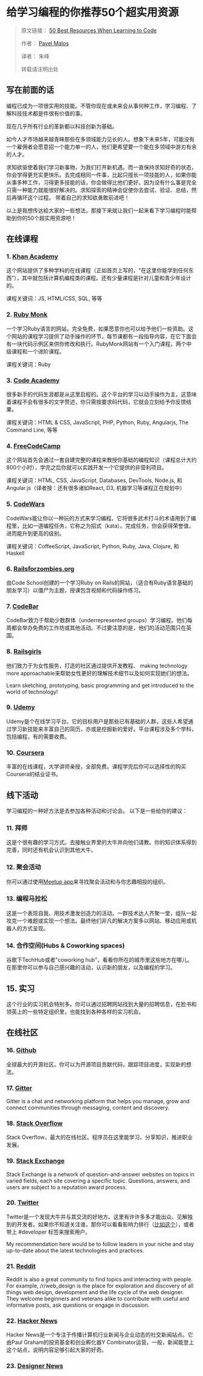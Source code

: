 # 给学习编程的你推荐50个超实用资源

> 原文链接： [50 Best Resources When Learning to Code](https://themission.co/50-best-resources-when-learning-to-code-496cefc29507)
>
> 作者： [Pavel Malos](https://themission.co/@pavel.malos)
>
> 译者： 朱峰
>
> 转载请注明出处

## 写在前面的话

编程已成为一项很实用的技能。不管你现在或未来会从事何种工作，学习编程、了解科技技术都是件很有价值的事。

现在几乎所有行业的革新都以科技创新为基础。

如今人才市场越来越青睐那些在多领域能力见长的人。想象下未来5年，可能没有一个雇佣者会愿意招一个能力单一的人，他们更希望要一个能在多领域中游刃有余的人才。

求知欲驱使着我们学习新事物，为我们打开新机遇。而一直保持求知好奇的状态，你会学得更充实更快乐。去完成相同一件事，比起只擅长一项技能的人，如果你能从事多种工作，习得更多技能的话，你会做得比他们更好。因为没有什么事是完全只需一种能力就能很好解决的。求知探索的精神会促使你去尝试、验证、总结，然后再循环这个过程。
带着自己的求知欲勇敢前进吧！

以上是我想传达給大家的一些想法，那接下来就让我们一起来看下学习编程时能帮助到你的50个超实用资源吧！

## 在线课程

### 1. [Khan Academy](https://www.khanacademy.org/)

这个网站提供了多种学科的在线课程（正如首页上写的，“在这里你能学到任何东西”），其中就包括计算机编程类的课程。还有少量课程是针对儿童和青少年设计的。

课程关键词：JS, HTML/CSS, SQL, 等等

### 2. [Ruby Monk](https://rubymonk.com/)

一个学习Ruby语言的网站，完全免费，如果愿意你也可以给予他们一些资助。这个网站的课程学习提供了动手操作的环节，每节课都有一段指导内容，在它下面会有一块代码示例区来供你修改和执行。RubyMonk网站有一个入门课程，两个中级课程和一个进阶课程。

课程关键词：Ruby

### 3. [Code Academy](https://www.codecademy.com/)

很多新手的代码生涯都是从这里启程的。这个平台的学习以动手操作为主，这意味着课程不会有很多的文字赘述，你只需按要求码代码，它就会立刻给予你反馈结果。

课程关键词：HTML & CSS, JavaScript, PHP, Python, Ruby, Angularjs, The Command Line, 等等

### 4. [FreeCodeCamp](https://www.freecodecamp.com/challenges/introducing-else-if-statements)

这个网站首先会通过一套自建完整的课程来教授你基础的编程知识（课程总计大约800个小时），学完之后你就可以实践开发一个它提供的非营利项目。

课程关键词：HTML, CSS, JavaScript, Databases, DevTools, Node.js, 和 Angular.js（译者按：还有很多诸如React, D3, 机器学习等课程正在规划中）

### 5. [CodeWars](https://www.codewars.com/)

CodeWars能让你以一种玩的方式来学习编程。它将很多武术打斗的术语用到了编程里，比如一道编程任务，它称之为招式（kata）。完成任务，你会获得荣誉值，进而能升到更高的级别。

课程关键词：CoffeeScript, JavaScript, Python, Ruby, Java, Clojure, 和 Haskell

### 6. [Railsforzombies.org](http://railsforzombies.org/)

由Code School创建的一个学习Ruby on Rails的网站，（适合有Ruby语言基础的朋友学习）以僵尸为主题，授课包含视频和代码操作练习。

### 7. [CodeBar](https://codebar.io/)

CodeBar致力于帮助少数群体（underrepresented groups）学习编程。他们每周都会举办免费的工作坊或其他活动。不过要注意的是，他们的活动范围只在英国。

### 8. [Railsgirls](http://railsgirls.com/)

他们致力于为女性服务，打造的社区通过提供开发教程、 making technology more approachable来帮助女性更好的理解技术细节以及如何实现她们的想法。

Learn sketching, prototyping, basic programming and get introduced to the world of technology!

### 9. [Udemy](https://www.udemy.com/)

Udemy是个在线学习平台。它的目标用户是那些已有基础的人群，这些人希望通过学习新技能来丰富自己的简历，亦或是挖掘新的爱好。平台课程涉及多个学科，包括编程，有的需要收费。

### 10. [Coursera](https://www.coursera.org/)

丰富的在线课程，大学讲师亲授，全部免费。课程学完后你可以选择性的购买Coursera的结业证书。

## 线下活动

学习编程的一种好方法是去参加各种活动和讨论会。
以下是一些给你的建议：

### 11. 拜师

这是个很有趣的学习方式。去接触业界里的大牛并向他们请教。你的知识体系得到完善，同时还有机会认识到其他大牛。

### 12. 聚会活动

你可以通过使用[Meetup app](https://www.meetup.com/about/)来寻找聚会活动和与你志趣相投的组织。

### 13. 编程马拉松

这是一个表现自我、用技术激发创造力的活动。一群技术达人齐聚一堂，组队一起攻克一个难题或实现一个想法。最终他们非凡的解决方案多以网站、移动应用或机器人的方式呈现。

### 14. 合作空间(Hubs & Coworking spaces)

谷歌下TechHub或者"coworking hub"，看看你所在的城市里这些地方在哪儿。在那里你可以参与自己感兴趣的活动，认识新的朋友，以及编程的学习。

## 15. 实习

这个行业的实习机会特别多。你可以通过招聘网站找到大量的招聘信息，在脸书和领英上的一些特定组织里，也能找到各种各样的实习机会。

## 在线社区

### 16. [Github](http://github.com/)

全球最大的开源社区。你可以为开源项目贡献代码，跟踪项目进度，实现新的想法。

### 17. [Gitter](https://gitter.im/)

Gitter is a chat and networking platform that helps you manage, grow and connect communities through messaging, content and discovery.

### 18. [Stack Overflow](https://stackoverflow.com/)

Stack Overflow，最大的在线社区。程序员在这里能学习、分享知识，推进职业发展。

### 19. [Stack Exchange](https://stackexchange.com/)

Stack Exchange is a network of question-and-answer websites on topics in varied fields, each site covering a specific topic. Questions, answers, and users are subject to a reputation award process.

### 20. [Twitter](https://twitter.com/)

Twitter是一个发现大牛并与其交流的好地方。这里有许许多多才能出众、见解独到的开发者。如果你不知道关注谁，那你可以看看影响力排行（[比如这个](http://blog.teamtreehouse.com/40-web-developers-to-follow-on-twitter)），或者带上 #developer 标签来搜索用户。

My recommendation here would be to follow leaders in your niche and stay up-to-date about the latest technologies and practices.

### 21. [Reddit](https://www.reddit.com/)

Reddit is also a great community to find topics and interacting with people.
For example, /r/web_design is the place for exploration and discovery of all things web design, development and the life cycle of the web designer. They welcome beginners and veterans alike to contribute with useful and informative posts, ask questions or engage in discussion.

### 22. [Hacker News](https://news.ycombinator.com/)

Hacker News是一个专注于传播计算机行业新闻与企业动态的社交新闻站点。它由Paul Graham的投资基金和创业孵化器Y Combinator运营。一般，新闻能登上这个站点，说明内容足够引起大家的好奇。

### 23. [Designer News](https://www.designernews.co/)